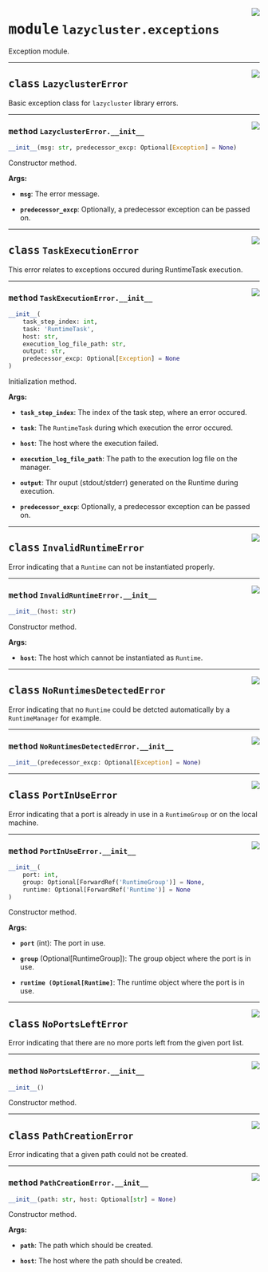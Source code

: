 
<a href="/lazycluster/exceptions.py#L0"><img align="right" style="float:right;" src="https://img.shields.io/badge/-source-cccccc?style=flat-square"></a>

# <kbd>module</kbd> `lazycluster.exceptions`
Exception module.



-------------------
<a href="/lazycluster/exceptions.py#L6"><img align="right" style="float:right;" src="https://img.shields.io/badge/-source-cccccc?style=flat-square"></a>

## <kbd>class</kbd> `LazyclusterError`
Basic exception class for `lazycluster` library errors.
 


-------------------
<a href="/lazycluster/exceptions.py#L10"><img align="right" style="float:right;" src="https://img.shields.io/badge/-source-cccccc?style=flat-square"></a>

### <kbd>method</kbd> `LazyclusterError.__init__`

```python
__init__(msg: str, predecessor_excp: Optional[Exception] = None)
```
Constructor method.


**Args:**


 - <b>`msg`</b>:  The error message.

 - <b>`predecessor_excp`</b>:  Optionally, a predecessor exception can be passed on.




-------------------
<a href="/lazycluster/exceptions.py#L28"><img align="right" style="float:right;" src="https://img.shields.io/badge/-source-cccccc?style=flat-square"></a>

## <kbd>class</kbd> `TaskExecutionError`
This error relates to exceptions occured during RuntimeTask execution.
 


-------------------
<a href="/lazycluster/exceptions.py#L32"><img align="right" style="float:right;" src="https://img.shields.io/badge/-source-cccccc?style=flat-square"></a>

### <kbd>method</kbd> `TaskExecutionError.__init__`

```python
__init__(
    task_step_index: int,
    task: 'RuntimeTask',
    host: str,
    execution_log_file_path: str,
    output: str,
    predecessor_excp: Optional[Exception] = None
)
```
Initialization method.


**Args:**


 - <b>`task_step_index`</b>:  The index of the task step, where an error occured.

 - <b>`task`</b>:  The `RuntimeTask` during which execution the error occured.

 - <b>`host`</b>:  The host where the execution failed.

 - <b>`execution_log_file_path`</b>:  The path to the execution log file on the manager.

 - <b>`output`</b>:  Thr ouput (stdout/stderr) generated on the Runtime during execution.

 - <b>`predecessor_excp`</b>:  Optionally, a predecessor exception can be passed on.




-------------------
<a href="/lazycluster/exceptions.py#L52"><img align="right" style="float:right;" src="https://img.shields.io/badge/-source-cccccc?style=flat-square"></a>

## <kbd>class</kbd> `InvalidRuntimeError`
Error indicating that a `Runtime` can not be instantiated properly.
 


-------------------
<a href="/lazycluster/exceptions.py#L56"><img align="right" style="float:right;" src="https://img.shields.io/badge/-source-cccccc?style=flat-square"></a>

### <kbd>method</kbd> `InvalidRuntimeError.__init__`

```python
__init__(host: str)
```
Constructor method.


**Args:**


 - <b>`host`</b>:  The host which cannot be instantiated as `Runtime`.




-------------------
<a href="/lazycluster/exceptions.py#L67"><img align="right" style="float:right;" src="https://img.shields.io/badge/-source-cccccc?style=flat-square"></a>

## <kbd>class</kbd> `NoRuntimesDetectedError`
Error indicating that no `Runtime` could be detcted automatically by a `RuntimeManager` for example.
 


-------------------
<a href="/lazycluster/exceptions.py#L70"><img align="right" style="float:right;" src="https://img.shields.io/badge/-source-cccccc?style=flat-square"></a>

### <kbd>method</kbd> `NoRuntimesDetectedError.__init__`

```python
__init__(predecessor_excp: Optional[Exception] = None)
```





-------------------
<a href="/lazycluster/exceptions.py#L74"><img align="right" style="float:right;" src="https://img.shields.io/badge/-source-cccccc?style=flat-square"></a>

## <kbd>class</kbd> `PortInUseError`
Error indicating that a port is already in use in a `RuntimeGroup` or on the local machine.
 


-------------------
<a href="/lazycluster/exceptions.py#L78"><img align="right" style="float:right;" src="https://img.shields.io/badge/-source-cccccc?style=flat-square"></a>

### <kbd>method</kbd> `PortInUseError.__init__`

```python
__init__(
    port: int,
    group: Optional[ForwardRef('RuntimeGroup')] = None,
    runtime: Optional[ForwardRef('Runtime')] = None
)
```
Constructor method.


**Args:**


 - <b>`port`</b> (int):  The port in use.

 - <b>`group`</b> (Optional[RuntimeGroup]):  The group object where the port is in use.

 - <b>`runtime (Optional[Runtime]`</b>:  The runtime object where the port is in use.




-------------------
<a href="/lazycluster/exceptions.py#L102"><img align="right" style="float:right;" src="https://img.shields.io/badge/-source-cccccc?style=flat-square"></a>

## <kbd>class</kbd> `NoPortsLeftError`
Error indicating that there are no more ports left from the given port list.
 


-------------------
<a href="/lazycluster/exceptions.py#L106"><img align="right" style="float:right;" src="https://img.shields.io/badge/-source-cccccc?style=flat-square"></a>

### <kbd>method</kbd> `NoPortsLeftError.__init__`

```python
__init__()
```
Constructor method.
 




-------------------
<a href="/lazycluster/exceptions.py#L113"><img align="right" style="float:right;" src="https://img.shields.io/badge/-source-cccccc?style=flat-square"></a>

## <kbd>class</kbd> `PathCreationError`
Error indicating that a given path could not be created.
 


-------------------
<a href="/lazycluster/exceptions.py#L117"><img align="right" style="float:right;" src="https://img.shields.io/badge/-source-cccccc?style=flat-square"></a>

### <kbd>method</kbd> `PathCreationError.__init__`

```python
__init__(path: str, host: Optional[str] = None)
```
Constructor method.


**Args:**


 - <b>`path`</b>:  The path which should be created.

 - <b>`host`</b>:  The host where the path should be created.





